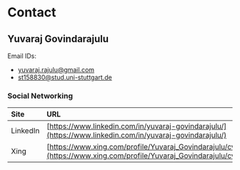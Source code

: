 # Contact

## Yuvaraj Govindarajulu
Email IDs:
  - [yuvaraj.rajulu@gmail.com](mailto:yuvaraj.rajulu@gmail.com)
  - [st158830@stud.uni-stuttgart.de](mailto:st158830@stud.uni-stuttgart.de)

### Social Networking

| Site | URL |
|:------|:------------|
| LinkedIn | [https://www.linkedin.com/in/yuvaraj-govindarajulu/](https://www.linkedin.com/in/yuvaraj-govindarajulu/) |
| Xing | [https://www.xing.com/profile/Yuvaraj_Govindarajulu/cv](https://www.xing.com/profile/Yuvaraj_Govindarajulu/cv) |
